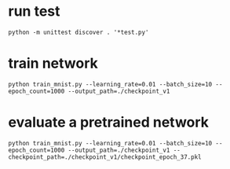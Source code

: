 # run test
`python -m unittest discover . '*test.py'`

# train network
`python train_mnist.py --learning_rate=0.01 --batch_size=10 --epoch_count=1000 --output_path=./checkpoint_v1`

# evaluate a pretrained network
`python train_mnist.py --learning_rate=0.01 --batch_size=10 --epoch_count=1000 --output_path=./checkpoint_v1 --checkpoint_path=./checkpoint_v1/checkpoint_epoch_37.pkl`
